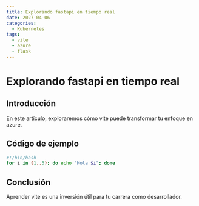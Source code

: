 ```yaml
---
title: Explorando fastapi en tiempo real
date: 2027-04-06
categories:
  - Kubernetes
tags:
  - vite
  - azure
  - flask
---
```


# Explorando fastapi en tiempo real

## Introducción

En este artículo, exploraremos cómo vite puede transformar tu enfoque en azure.

## Código de ejemplo

```bash
#!/bin/bash
for i in {1..5}; do echo "Hola $i"; done
```

## Conclusión

Aprender vite es una inversión útil para tu carrera como desarrollador.